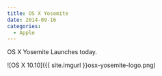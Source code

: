 ```yaml
---
title: OS X Yosemite
date: 2014-09-16
categories:
  - Apple
---
```


OS X Yosemite Launches today.

![OS X 10.10]({{ site.imgurl }}osx-yosemite-logo.png)
